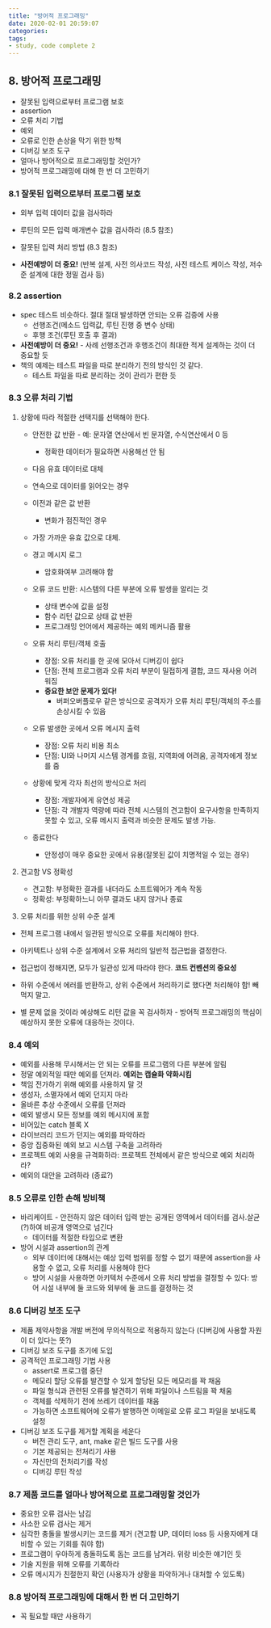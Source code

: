 ```yaml
---
title: "방어적 프로그래밍"
date: 2020-02-01 20:59:07
categories:
tags:
- study, code complete 2
---
```


## 8. 방어적 프로그래밍

- 잘못된 입력으로부터 프로그램 보호
- assertion
- 오류 처리 기법
- 예외
- 오류로 인한 손상을 막기 위한 방책
- 디버깅 보조 도구
- 얼마나 방어적으로 프로그래밍할 것인가?
- 방어적 프로그래밍에 대해 한 번 더 고민하기



### 8.1 잘못된 입력으로부터 프로그램 보호

- 외부 입력 데이터 값을 검사하라

- 루틴의 모든 입력 매개변수 값을 검사하라 (8.5 참조)

- 잘못된 입력 처리 방법 (8.3 참조)

- **사전예방이 더 중요!** (반복 설계, 사전 의사코드 작성, 사전 테스트 케이스 작성, 저수준 설계에 대한 정밀 검사 등)



### 8.2 assertion

- spec 테스트 비슷하다. 절대 절대 발생하면 안되는 오류 검증에 사용
  - 선행조건(메소드 입력값, 루틴 진행 중 변수 상태)
  - 후행 조건(루틴 호출 후 결과)
- **사전예방이 더 중요!** - 사례 선행조건과 후행조건이 최대한 적게 설계하는 것이 더 중요할 듯
- 책의 예제는 테스트 파일을 따로 분리하기 전의 방식인 것 같다.
  - 테스트 파일을 따로 분리하는 것이 관리가 편한 듯



### 8.3 오류 처리 기법

1. 상황에 따라 적절한 선택지를 선택해야 한다.

   - 안전한 값 반환 - 예: 문자열 연산에서 빈 문자열, 수식연산에서 0 등
     - 정확한 데이터가 필요하면 사용해선 안 됨
   - 다음 유효 데이터로 대체
   - 연속으로 데이터를 읽어오는 경우
   - 이전과 같은 값 반환
     - 변화가 점진적인 경우
   - 가장 가까운 유효 값으로 대체.
   - 경고 메시지 로그
     - 암호화여부 고려해야 함
   - 오류 코드 반환: 시스템의 다른 부분에 오류 발생을 알리는 것
     - 상태 변수에 값을 설정
     - 함수 리턴 값으로 상태 값 반환
     - 프로그래밍 언어에서 제공하는 예외 메커니즘 활용
   - 오류 처리 루틴/객체 호출
     - 장점: 오류 처리를 한 곳에 모아서 디버깅이 쉽다
     - 단점: 전체 프로그램과 오류 처리 부분이 밀접하게 결합, 코드 재사용 어려워짐
     - **중요한 보안 문제가 있다!**
       - 버퍼오버플로우 같은 방식으로 공격자가 오류 처리 루틴/객체의 주소를 손상시킬 수 있음
   - 오류 발생한 곳에서 오류 메시지 출력
     - 장점: 오류 처리 비용 최소
     - 단점: UI와 나머지 시스템 경계를 흐림, 지역화에 어려움, 공격자에게 정보를 줌
   - 상황에 맞게 각자 최선의 방식으로 처리
     - 장점: 개발자에게 유연성 제공
     - 단점: 각 개발자 역량에 따라 전체 시스템의 견고함이 요구사항을 만족하지 못할 수 있고, 오류 메시지 출력과 비슷한 문제도 발생 가능.

   - 종료한다
     - 안정성이 매우 중요한 곳에서 유용(잘못된 값이 치명적일 수 있는 경우)

2. 견고함 VS 정확성

   - 견고함: 부정확한 결과를 내더라도 소프트웨어가 계속 작동
   - 정확성: 부정확하느니 아무 결과도 내지 않거나 종료

3.  오류 처리를 위한 상위 수준 설계

   - 전체 프로그램 내에서 일관된 방식으로 오류를 처리해야 한다.

   - 아키텍트나 상위 수준 설계에서 오류 처리의 일반적 접근법을 결정한다.

   - 접근법이 정해지면, 모두가 일관성 있게 따라야 한다. **코드 컨벤션의 중요성**

   - 하위 수준에서 에러를 반환하고, 상위 수준에서 처리하기로 했다면 처리해야 함! 빼먹지 말고.

   - 별 문제 없을 것이라 예상해도 리턴 값을 꼭 검사하자 - 방어적 프로그래밍의 핵심이 예상하지 못한 오류에 대응하는 것이다.



### 8.4 예외

- 예외를 사용해 무시해서는 안 되는 오류를 프로그램의 다른 부분에 알림
- 정말 예외적일 때만 예외를 던져라.  **예외는 캡슐화 약화시킴**
- 책임 전가하기 위해 예외를 사용하지 말 것
- 생성자, 소멸자에서 예외 던지지 마라
- 올바른 추상 수준에서 오류를 던져라
- 예외 발생시 모든 정보를 예외 메시지에 포함
- 비어있는 catch 블록 X
- 라이브러리 코드가 던지는 예외를 파악하라
- 중앙 집중화된 예외 보고 시스템 구축을 고려하라
- 프로젝트 예외 사용을 규격화하라: 프로젝트 전체에서 같은 방식으로 예외 처리하라?
- 예외의 대안을 고려하라 (종료?)

###  8.5 오류로 인한 손해 방비책

- 바리케이트 - 안전하지 않은 데이터 입력 받는 공개된 영역에서 데이터를 검사.살균(?)하여 비공개 영역으로 넘긴다
  - 데이터를 적절한 타입으로 변환
- 방어 시설과 assertion의 관계
  - 외부 데이터에 대해서는 예상 입력 범위를 정할 수 없기 때문에 assertion을  사용할 수 없고, 오류 처리를 사용해야 한다
  -  방어 시설을 사용하면 아키텍처 수준에서 오류 처리 방법을 결정할 수 있다: 방어 시설 내부에 둘 코드와 외부에 둘 코드를 결정하는 것

### 8.6 디버깅 보조 도구

- 제품 제약사항을 개발 버전에 무의식적으로 적용하지 않는다 (디버깅에 사용할 자원이 더 있다는 뜻?)
- 디버깅 보조 도구를 초기에 도입
- 공격적인 프로그래밍 기법 사용
  - assert로 프로그램 중단
  - 메모리 할당 오류를 발견할 수 있게 할당된 모든 메모리를 꽉 채움
  - 파일 형식과 관련된 오류를 발견하기 위해  파일이나 스트림을 꽉 채움
  - 객체를 삭제하기 전에 쓰레기 데이터를 채움
  - 가능하면 소프트웨어에 오류가 발행하면 이메일로 오류 로그 파일을 보내도록 설정
- 디버깅 보조 도구를 제거할 계획을 세운다
  - 버전 관리 도구, ant, make 같은 빌드 도구를 사용
  - 기본 제공되는 전처리기 사용
  - 자신만의 전처리기를 작성
  - 디버깅 루틴 작성



### 8.7 제품 코드를 얼마나 방어적으로 프로그래밍할 것인가

- 중요한 오류 검사는 남김
- 사소한 오류 검사는 제거
- 심각한 충돌을 발생시키는 코드를 제거 (견고함 UP, 데이터 loss 등 사용자에게 대비할 수 있는 기회를 줘야 함)
- 프로그램이 우아하게 충돌하도록 돕는 코드를 남겨라. 위랑 비슷한 얘기인 듯
- 기술 지원을 위해 오류를 기록하라
- 오류 메시지가 친절한지 확인 (사용자가 상황을 파악하거나 대처할 수 있도록)



### 8.8 방어적 프로그래밍에 대해서 한 번 더 고민하기

- 꼭 필요할 때만 사용하기
